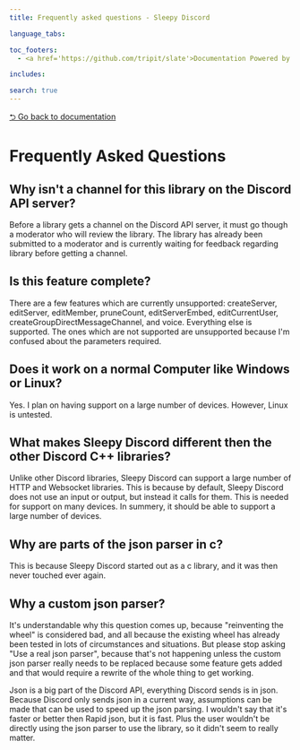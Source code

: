 ```yaml
---
title: Frequently asked questions - Sleepy Discord

language_tabs:

toc_footers:
  - <a href='https://github.com/tripit/slate'>Documentation Powered by Slate</a>

includes:

search: true
---
```

[⮌ Go back to documentation](documentation.html)

# Frequently Asked Questions

## Why isn't a channel for this library on the Discord API server?
Before a library gets a channel on the Discord API server, it must go though a moderator who will review the library. The library has already been submitted to a moderator and is currently waiting for feedback regarding library before getting a channel.

## Is this feature complete?
There are a few features which are currently unsupported: createServer, editServer, editMember, pruneCount, editServerEmbed, editCurrentUser, createGroupDirectMessageChannel, and voice. Everything else is supported. The ones which are not supported are unsupported because I'm confused about the parameters required.

## Does it work on a normal Computer like Windows or Linux?
Yes. I plan on having support on a large number of devices. However, Linux is untested.

## What makes Sleepy Discord different then the other Discord C++ libraries?
Unlike other Discord libraries, Sleepy Discord can support a large number of HTTP and Websocket libraries. This is because by default, Sleepy Discord does not use an input or output, but instead it calls for them. This is needed for support on many devices. In summery, it should be able to support a large number of devices.

## Why are parts of the json parser in c?
This is because Sleepy Discord started out as a c library, and it was then never touched ever again.

## Why a custom json parser?
It's understandable why this question comes up, because "reinventing the wheel" is considered bad, and all because the existing wheel has already been tested in lots of circumstances and situations. But please stop asking "Use a real json parser", because that's not happening unless the custom json parser really needs to be replaced because some feature gets added and that would require a rewrite of the whole thing to get working.

Json is a big part of the Discord API, everything Discord sends is in json. Because Discord only sends json in a current way, assumptions can be made that can be used to speed up the json parsing. I wouldn't say that it's faster or better then Rapid json, but it is fast. Plus the user wouldn't be directly using the json parser to use the library, so it didn't seem to really matter.
